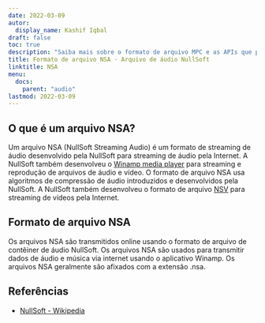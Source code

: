 ```yaml
---
date: 2022-03-09
autor:
  display_name: Kashif Iqbal
draft: false
toc: true
description: "Saiba mais sobre o formato de arquivo MPC e as APIs que podem criar e abrir arquivos MPC."
title: Formato de arquivo NSA - Arquivo de áudio NullSoft
linktitle: NSA
menu:
  docs:
    parent: "audio"
lastmod: 2022-03-09
---
```


## O que é um arquivo NSA?

Um arquivo NSA (NullSoft Streaming Audio) é um formato de streaming de áudio desenvolvido pela NullSoft para streaming de áudio pela Internet. A NullSoft também desenvolveu o [Winamp media player](https://www.winamp.com/) para streaming e reprodução de arquivos de áudio e vídeo. O formato de arquivo NSA usa algoritmos de compressão de áudio introduzidos e desenvolvidos pela NullSoft. A NullSoft também desenvolveu o formato de arquivo [NSV](/pt/video/nsv/) para streaming de vídeos pela Internet.

## Formato de arquivo NSA

Os arquivos NSA são transmitidos online usando o formato de arquivo de contêiner de áudio NullSoft. Os arquivos NSA são usados para transmitir dados de áudio e música via internet usando o aplicativo Winamp. Os arquivos NSA geralmente são afixados com a extensão .nsa.

## Referências

* [NullSoft - Wikipedia](https://en.wikipedia.org/wiki/Nullsoft)

